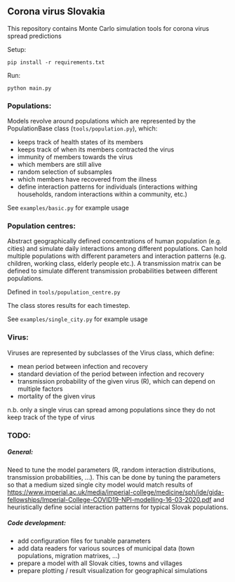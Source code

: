 ## Corona virus Slovakia

This repository contains Monte Carlo simulation tools for corona virus spread predictions

Setup:

`pip install -r requirements.txt`

Run:

`python main.py`

### Populations:

Models revolve around populations which are represented by the PopulationBase class (`tools/population.py`), which:

- keeps track of health states of its members
- keeps track of when its members contracted the virus
- immunity of members towards the virus
- which members are still alive
- random selection of subsamples
- which members have recovered from the illness
- define interaction patterns for individuals (interactions withing households, 
  random interactions within a community, etc.)

See `examples/basic.py` for example usage

### Population centres:

Abstract geographically defined concentrations of human population (e.g. cities) and
simulate daily interactions among different populations. Can hold multiple populations with
different parameters and interaction patterns (e.g. children, working class, elderly people etc.).
A transmission matrix can be defined to simulate different transmission probabilities between different 
populations.
 
Defined in `tools/population_centre.py` 

The class stores results for each timestep.

See `examples/single_city.py` for example usage

### Virus:

Viruses are represented by subclasses of the Virus class, which define:

- mean period between infection and recovery
- standard deviation of the period between infection and recovery
- transmission probability of the given virus (R), which can depend on multiple factors
- mortality of the given virus

n.b. only a single virus can spread among populations since they do not keep track of the type of virus


### TODO:

##### General:

Need to tune the model parameters (R, random interaction distributions, transmission probabilities, ...). 
This can be done by tuning the parameters so that a medium sized single city model would match results of 
https://www.imperial.ac.uk/media/imperial-college/medicine/sph/ide/gida-fellowships/Imperial-College-COVID19-NPI-modelling-16-03-2020.pdf
and heuristically define social interaction patterns for typical Slovak populations.

##### Code development:
- add configuration files for tunable parameters
- add data readers for various sources of municipal data (town populations, migration matrixes, ...)
- prepare a model with all Slovak cities, towns and villages
- prepare plotting / result visualization for geographical simulations
